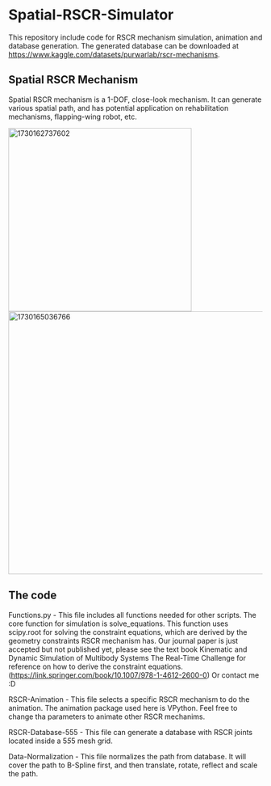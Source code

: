 # Spatial-RSCR-Simulator
This repository include code for RSCR mechanism simulation, animation and database generation. The generated database can be downloaded at https://www.kaggle.com/datasets/purwarlab/rscr-mechanisms.

## Spatial RSCR Mechanism
Spatial RSCR mechanism is a 1-DOF, close-look mechanism. It can generate various spatial path, and has potential application on rehabilitation mechanisms, flapping-wing robot, etc.

<img width="363" alt="1730162737602" src="https://github.com/user-attachments/assets/20487c6e-f1f8-4d82-a97b-ca4a80011004">



<img width="520" alt="1730165036766" src="https://github.com/user-attachments/assets/b4e42f4b-408c-4968-82b0-9979048b843d">


## The code
Functions.py - This file includes all functions needed for other scripts. The core function for simulation is solve_equations. This function uses scipy.root for solving the constraint equations, which are derived by the geometry constraints RSCR mechanism has. Our journal paper is just accepted but not published yet, please see the text book Kinematic and Dynamic Simulation of Multibody Systems The Real-Time Challenge for reference on how to derive the constraint equations. (https://link.springer.com/book/10.1007/978-1-4612-2600-0) Or contact me :D

RSCR-Animation - This file selects a specific RSCR mechanism to do the animation. The animation package used here is VPython. Feel free to change tha parameters to animate other RSCR mechanims.

RSCR-Database-555 - This file can generate a database with RSCR joints located inside a 5*5*5 mesh grid.

Data-Normalization - This file normalizes the path from database. It will cover the path to B-Spline first, and then translate, rotate, reflect and scale the path.


 

